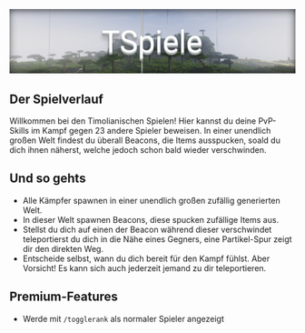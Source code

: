 ![Screenshot](img/TSpiele.png)

## Der Spielverlauf
Willkommen bei den Timolianischen Spielen! Hier kannst du deine PvP-Skills im Kampf gegen 23 andere Spieler beweisen. In einer unendlich großen Welt findest du
überall Beacons, die Items ausspucken, soald du dich ihnen näherst, welche jedoch schon bald wieder verschwinden.

## Und so gehts
- Alle Kämpfer spawnen in einer unendlich großen zufällig generierten Welt.
- In dieser Welt spawnen Beacons, diese spucken zufällige Items aus.
- Stellst du dich auf einen der Beacon während dieser verschwindet teleportierst du dich in die Nähe eines Gegners, eine Partikel-Spur zeigt dir den direkten Weg.
- Entscheide selbst, wann du dich bereit für den Kampf fühlst. Aber Vorsicht! Es kann sich auch jederzeit jemand zu dir teleportieren.

## Premium-Features
- Werde mit `/togglerank` als normaler Spieler angezeigt